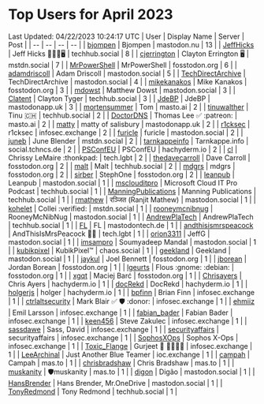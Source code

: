 # Top Users for April 2023
Last Updated: 04/22/2023 10:24:17 UTC
| User | Display Name | Server | Post |
| -- | -- | -- | -- |
| [bjompen](https://mastodon.nu/@bjompen) | Bjompen | mastodon.nu | 13 |
| [JeffHicks](https://techhub.social/@JeffHicks) | Jeff Hicks 🐶🎼🍷🖥️ | techhub.social | 8 |
| [cjerrington](https://mstdn.social/@cjerrington) | Clayton Errington 🖥️ | mstdn.social | 7 |
| [MrPowerShell](https://fosstodon.org/@MrPowerShell) | MrPowerShell | fosstodon.org | 6 |
| [adamdriscoll](https://mastodon.social/@adamdriscoll) | Adam Driscoll | mastodon.social | 5 |
| [TechDirectArchive](https://mastodon.social/@TechDirectArchive) | TechDirectArchive | mastodon.social | 4 |
| [mikekanakos](https://fosstodon.org/@mikekanakos) | Mike Kanakos | fosstodon.org | 3 |
| [mdowst](https://mastodon.social/@mdowst) | Matthew Dowst | mastodon.social | 3 |
| [Clatent](https://techhub.social/@Clatent) | Clayton Tyger | techhub.social | 3 |
| [JdeBP](https://mastodonapp.uk/@JdeBP) | JdeBP | mastodonapp.uk | 3 |
| [mortensummer](https://masto.ai/@mortensummer) | Tom | masto.ai | 2 |
| [tinuwalther](https://techhub.social/@tinuwalther) | Tinu 🇨🇭 | techhub.social | 2 |
| [DoctorDNS](https://masto.ai/@DoctorDNS) | Thomas Lee ✅ :patreon: | masto.ai | 2 |
| [matty](https://mastodonapp.uk/@matty) | matty of salisbury | mastodonapp.uk | 2 |
| [r1cksec](https://infosec.exchange/@r1cksec) | r1cksec | infosec.exchange | 2 |
| [furicle](https://mastodon.social/@furicle) | furicle | mastodon.social | 2 |
| [juneb](https://mstdn.social/@juneb) | June Blender | mstdn.social | 2 |
| [tarnkappeinfo](https://social.tchncs.de/@tarnkappeinfo) | Tarnkappe.info | social.tchncs.de | 2 |
| [PSConfEU](https://hachyderm.io/@PSConfEU) | PSConfEU | hachyderm.io | 2 |
| [cl](https://tech.lgbt/@cl) | Chrissy LeMaire :thonkpad: | tech.lgbt | 2 |
| [thedavecarroll](https://fosstodon.org/@thedavecarroll) | Dave Carroll | fosstodon.org | 2 |
| [malt](https://techhub.social/@malt) | Malt | techhub.social | 2 |
| [mdgrs](https://fosstodon.org/@mdgrs) | mdgrs | fosstodon.org | 2 |
| [sirber](https://fosstodon.org/@sirber) | StephOne | fosstodon.org | 2 |
| [leanpub](https://mastodon.social/@leanpub) | Leanpub | mastodon.social | 1 |
| [msclouditpro](https://techhub.social/@msclouditpro) | Microsoft Cloud IT Pro Podcast | techhub.social | 1 |
| [ManningPublications](https://techhub.social/@ManningPublications) | Manning Publications | techhub.social | 1 |
| [rmathew](https://mastodon.social/@rmathew) | रञ्जित (Ranjit Mathew) | mastodon.social | 1 |
| [kohelet](https://mstdn.social/@kohelet) | Collei :verified: | mstdn.social | 1 |
| [rooneymcnibnug](https://mastodon.social/@rooneymcnibnug) | RooneyMcNibNug | mastodon.social | 1 |
| [AndrewPlaTech](https://techhub.social/@AndrewPlaTech) | AndrewPlaTech | techhub.social | 1 |
| [FL](https://mastodontech.de/@FL) | FL | mastodontech.de | 1 |
| [andthisismrspeacock](https://tech.lgbt/@andthisismrspeacock) | AndThisIsMrsPeacock 🏳️‍🌈 | tech.lgbt | 1 |
| [orion3311](https://mastodon.social/@orion3311) | JeffG | mastodon.social | 1 |
| [imsampro](https://mastodon.social/@imsampro) | Soumyadeep Mandal | mastodon.social | 1 |
| [kubikpixel](https://chaos.social/@kubikpixel) | KubikPixel™ | chaos.social | 1 |
| [geekland](https://mastodon.social/@geekland) | Geekland | mastodon.social | 1 |
| [jaykul](https://fosstodon.org/@jaykul) | Joel Bennett | fosstodon.org | 1 |
| [jborean](https://fosstodon.org/@jborean) | Jordan Borean | fosstodon.org | 1 |
| [lgeurts](https://fosstodon.org/@lgeurts) | Flous :gnome: :debian: | fosstodon.org | 1 |
| [xgqt](https://fosstodon.org/@xgqt) | Maciej Barć | fosstodon.org | 1 |
| [Chrisayers](https://hachyderm.io/@Chrisayers) | Chris Ayers | hachyderm.io | 1 |
| [docRekd](https://hachyderm.io/@docRekd) | DocRekd | hachyderm.io | 1 |
| [holgerjs](https://hachyderm.io/@holgerjs) | holger | hachyderm.io | 1 |
| [bpfinn](https://infosec.exchange/@bpfinn) | Brian Finn | infosec.exchange | 1 |
| [ctrlaltsecurity](https://infosec.exchange/@ctrlaltsecurity) | Mark Blair ✅ 🛡 :donor: | infosec.exchange | 1 |
| [ehmiiz](https://infosec.exchange/@ehmiiz) | Emil Larsson | infosec.exchange | 1 |
| [fabian_bader](https://infosec.exchange/@fabian_bader) | Fabian Bader | infosec.exchange | 1 |
| [keen456](https://infosec.exchange/@keen456) | Steve Zakulec | infosec.exchange | 1 |
| [sassdawe](https://infosec.exchange/@sassdawe) | Sass, David | infosec.exchange | 1 |
| [securityaffairs](https://infosec.exchange/@securityaffairs) | securityaffairs | infosec.exchange | 1 |
| [SophosXOps](https://infosec.exchange/@SophosXOps) | Sophos X-Ops | infosec.exchange | 1 |
| [Toxic_Flange](https://infosec.exchange/@Toxic_Flange) | Gurjeet 🍆 🍁🐱‍💻💩 | infosec.exchange | 1 |
| [LeeArchinal](https://ioc.exchange/@LeeArchinal) | Just Another Blue Teamer | ioc.exchange | 1 |
| [campah](https://mas.to/@campah) | Campah | mas.to | 1 |
| [chrisbradshaw](https://mas.to/@chrisbradshaw) | Chris Bradshaw | mas.to | 1 |
| [muskanity](https://mas.to/@muskanity) | 🛡️muskanity | mas.to | 1 |
| [digon](https://mastodon.social/@digon) | Digão | mastodon.social | 1 |
| [HansBrender](https://mastodon.social/@HansBrender) | Hans Brender, Mr.OneDrive | mastodon.social | 1 |
| [TonyRedmond](https://techhub.social/@TonyRedmond) | Tony Redmond | techhub.social | 1 |
